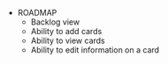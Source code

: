 * ROADMAP
    - Backlog view
    - Ability to add cards
    - Ability to view cards
    - Ability to edit information on a card
